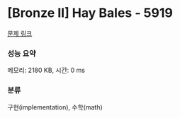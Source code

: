 # [Bronze II] Hay Bales - 5919 

[문제 링크](https://www.acmicpc.net/problem/5919) 

### 성능 요약

메모리: 2180 KB, 시간: 0 ms

### 분류

구현(implementation), 수학(math)


